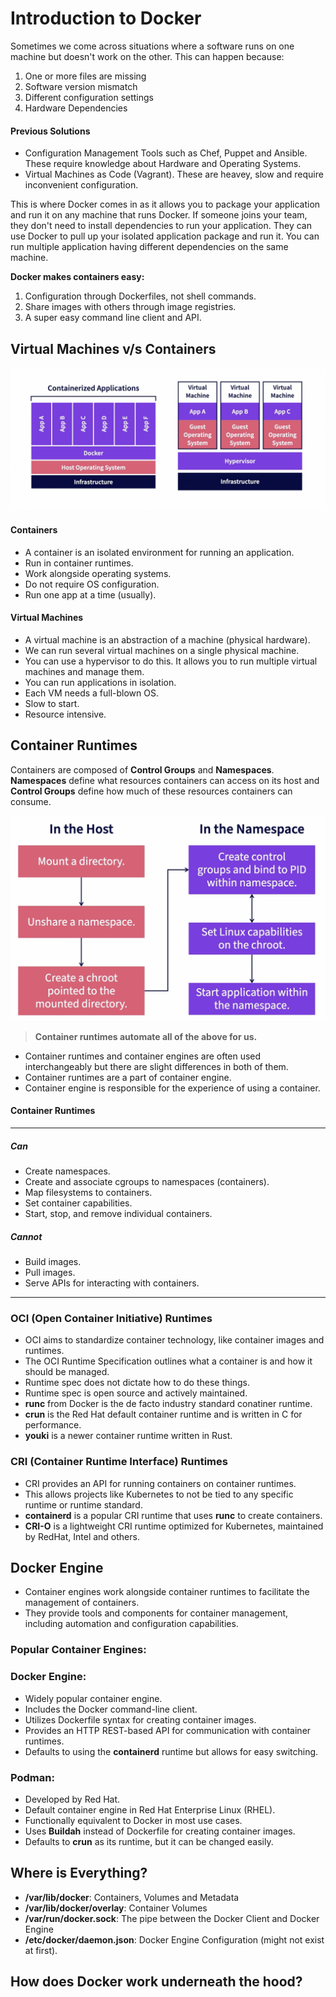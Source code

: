 # Introduction to Docker

Sometimes we come across situations where a software runs on one machine but doesn't work on the other. This can happen because:
1. One or more files are missing
2. Software version mismatch
3. Different configuration settings
4. Hardware Dependencies

#### Previous Solutions
- Configuration Management Tools such as Chef, Puppet and Ansible. These require knowledge about Hardware and Operating Systems.
- Virtual Machines as Code (Vagrant). These are heavey, slow and require inconvenient configuration.

This is where Docker comes in as it allows you to package your application and run it on any machine that runs Docker. If someone joins your team, they don't need to install dependencies to run your application. They can use Docker to pull up your isolated application package and run it. You can run multiple application having different dependencies on the same machine.

**Docker makes containers easy:**
1. Configuration through Dockerfiles, not shell commands.
2. Share images with others through image registries.
3. A super easy command line client and API.

## Virtual Machines v/s Containers

![Containers are not smaller VMS](assets/vm-vs-container.png)

#### Containers

- A container is an isolated environment for running an application.
- Run in container runtimes.
- Work alongside operating systems.
- Do not require OS configuration.
- Run one app at a time (usually).

#### Virtual Machines

- A virtual machine is an abstraction of a machine (physical hardware).
- We can run several virtual machines on a single physical machine.
- You can use a hypervisor to do this. It allows you to run multiple virtual machines and manage them.
- You can run applications in isolation.
- Each VM needs a full-blown OS.
- Slow to start.
- Resource intensive.

## Container Runtimes

Containers are composed of **Control Groups** and **Namespaces**. **Namespaces** define what resources containers can access on its host and **Control Groups** define how much of these resources containers can consume.

![Life of a container](assets/creating-containers.png)

> **Container runtimes automate all of the above for us.**

- Container runtimes and container engines are often used interchangeably but there are slight differences in both of them.
- Container runtimes are a part of container engine.
- Container engine is responsible for the experience of using a container.

#### Container Runtimes
<hr />

##### Can

- Create namespaces.
- Create and associate cgroups to namespaces (containers).
- Map filesystems to containers.
- Set container capabilities.
- Start, stop, and remove individual containers.

##### Cannot

- Build images.
- Pull images.
- Serve APIs for interacting with containers.
<hr />

### OCI (Open Container Initiative) Runtimes

- OCI aims to standardize container technology, like container images and runtimes.
- The OCI Runtime Specification outlines what a container is and how it should be managed.
- Runtime spec does not dictate how to do these things.
- Runtime spec is open source and actively maintained.
- **runc** from Docker is the de facto industry standard conatiner runtime.
- **crun** is the Red Hat default container runtime and is written in C for performance.
- **youki** is a newer container runtime written in Rust.

### CRI (Container Runtime Interface) Runtimes

- CRI provides an API for running containers on container runtimes.
- This allows projects like Kubernetes to not be tied to any specific runtime or runtime standard.
- **containerd** is a popular CRI runtime that uses **runc** to create containers.
- **CRI-O** is a lightweight CRI runtime optimized for Kubernetes, maintained by RedHat, Intel and others.

## Docker Engine

- Container engines work alongside container runtimes to facilitate the management of containers.
- They provide tools and components for container management, including automation and configuration capabilities.

### Popular Container Engines:

### Docker Engine:
- Widely popular container engine.
- Includes the Docker command-line client.
- Utilizes Dockerfile syntax for creating container images.
- Provides an HTTP REST-based API for communication with container runtimes.
- Defaults to using the **containerd** runtime but allows for easy switching.

### Podman:
- Developed by Red Hat.
- Default container engine in Red Hat Enterprise Linux (RHEL).
- Functionally equivalent to Docker in most use cases.
- Uses **Buildah** instead of Dockerfile for creating container images.
- Defaults to **crun** as its runtime, but it can be changed easily.

## Where is Everything?
- **/var/lib/docker**: Containers, Volumes and Metadata
- **/var/lib/docker/overlay**: Container Volumes
- **/var/run/docker.sock**: The pipe between the Docker Client and Docker Engine
- **/etc/docker/daemon.json**: Docker Engine Configuration (might not exist at first).

## How does Docker work underneath the hood?